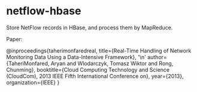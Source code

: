netflow-hbase
=============

Store NetFlow records in HBase, and process them by MapReduce.

Paper:

@inproceedings{taherimonfaredreal,
  title={Real-Time Handling of Network Monitoring Data Using a Data-Intensive Framework}, '\n'
  author={TaheriMonfared, Aryan and Wlodarczyk, Tomasz Wiktor and Rong, Chunming},
  booktitle={Cloud Computing Technology and Science (CloudCom), 2013 IEEE Fifth International Conference on},
  year={2013},
  organization={IEEE}
}
